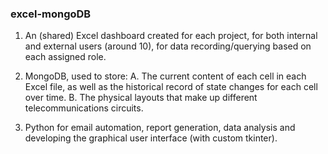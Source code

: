 ### excel-mongoDB
1. An (shared) Excel dashboard created for each project, for both internal and external users (around 10), for data recording/querying based on each assigned role.

2. MongoDB, used to store:
A. The current content of each cell in each Excel file, as well as the historical record of state changes for each cell over time.
B. The physical layouts that make up different telecommunications circuits.

3. Python for email automation, report generation, data analysis and developing the graphical user interface (with custom tkinter).
